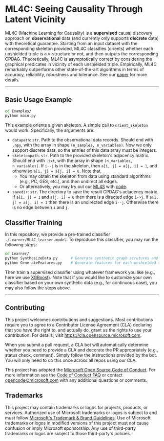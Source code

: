 # ML4C: Seeing Causality Through Latent Vicinity

ML4C (Machine Learning for Causality) is a **supervised** causal discovery approach on **observational** data (and currently only supports **discrete** data) with theoretical guarantee. Starting from an input dataset with the corresponding skeleton provided, ML4C classifies (orients) whether each unshielded triple is a v-structure or not, and then outputs the corresponding CPDAG. Theoretically, ML4C is asymptotically correct by considering the graphical predicates in vicinity of each unshielded triple. Empirically, ML4C remarkably outperforms other state-of-the-art algorithms in terms of accuracy, reliability, robustness and tolerance. See our [paper](https://arxiv.org/abs/2110.00637) for more details.

---

## Basic Usage Example

```bash
cd Examples/
python main.py
```

This example orients a given skeleton. A simple call to `orient_skeleton` would work. Specifically, the arguments are:

+ `datapath`: `str`. Path to the observational data records. Should end with `.npy`, with the array in shape `(n_samples, n_variables)`. Now we only support discrete data, so the entries of this data array must be integers.
+ `skeletonpath`: `str`. Path to the provided skeleton's adjacency matrix. Should end with `.txt`, with the array in shape `(n_variables, n_variables)`. If `i--j` is in the skeleton, then `a[i, j] = a[j, i] = 1`, and otherwise `a[i, j] = a[j, i] = 0`. Note that, 
  + You may obtain the skeleton from data using standard algorithms (e.g., PC, GES, etc.), and then undirect all edges.
  + Or alternatively, you may try out our [ML4S](https://www.microsoft.com/en-us/research/uploads/prod/2022/07/ML4S-camera-ready.pdf) with [code](https://github.com/microsoft/reliableAI/tree/main/causal-kit/ML4S).
+ `savedir`: `str`. The directory to save the result CPDAG's adjacency matrix. If `a[i, j] = 1` and `a[j, i] = 0` then there is a directed edge `i->j`. If `a[i, j] = a[j, i] = 1` then there is an undirected edge `i--j`. Otherwise there is no edge between `i` and `j`.


## Classifier Training

In this repository, we provide a pre-trained classifier `./Learner/ML4C_learner.model`. To reproduce this classifier, you may run the following steps:

```bash
cd Learner/
python SynthesizeData.py      # Generate synthetic graph strutures and data records
python GenerateFeatures.py    # Generate features for each unshielded triple, based on the vicinity information
```

Then train a supervised classifier using whatever framework you like (e.g., here we use [XGBoost](https://xgboost.readthedocs.io/en/stable/)). Note that if you would like to customize your own classifier based on your own synthetic data (e.g., for continuous case), you may also follow the steps above.

---

## Contributing

This project welcomes contributions and suggestions.  Most contributions require you to agree to a
Contributor License Agreement (CLA) declaring that you have the right to, and actually do, grant us
the rights to use your contribution. For details, visit https://cla.opensource.microsoft.com.

When you submit a pull request, a CLA bot will automatically determine whether you need to provide
a CLA and decorate the PR appropriately (e.g., status check, comment). Simply follow the instructions
provided by the bot. You will only need to do this once across all repos using our CLA.

This project has adopted the [Microsoft Open Source Code of Conduct](https://opensource.microsoft.com/codeofconduct/).
For more information see the [Code of Conduct FAQ](https://opensource.microsoft.com/codeofconduct/faq/) or
contact [opencode@microsoft.com](mailto:opencode@microsoft.com) with any additional questions or comments.

## Trademarks

This project may contain trademarks or logos for projects, products, or services. Authorized use of Microsoft 
trademarks or logos is subject to and must follow 
[Microsoft's Trademark & Brand Guidelines](https://www.microsoft.com/en-us/legal/intellectualproperty/trademarks/usage/general).
Use of Microsoft trademarks or logos in modified versions of this project must not cause confusion or imply Microsoft sponsorship.
Any use of third-party trademarks or logos are subject to those third-party's policies.
